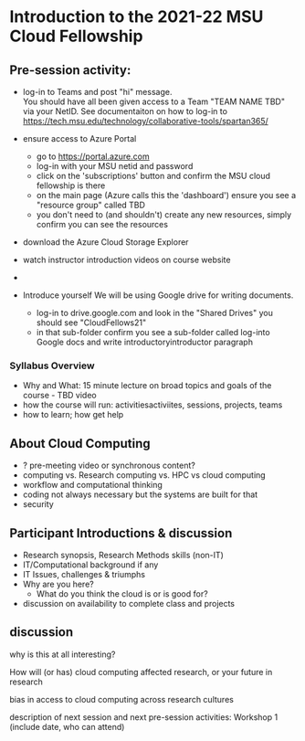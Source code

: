 # Introduction to the 2021-22 MSU Cloud Fellowship


## Pre-session activity:

 - log-in to Teams and post "hi" message.   
       You should have all been given access to a Team "TEAM NAME TBD" via your NetID.  See documentaiton on how to log-in to https://tech.msu.edu/technology/collaborative-tools/spartan365/


 - ensure access to Azure Portal
   * go to https://portal.azure.com
   * log-in with your MSU netid and password
   * click on the 'subscriptions' button and confirm the MSU cloud fellowship  is there
   * on the main page (Azure calls this the 'dashboard') ensure you see a "resource group" called TBD
   * you don't need to (and shouldn't) create any new resources, simply confirm you can see the resources

 - download the Azure Cloud Storage Explorer 
    
 - watch instructor introduction videos on course website

-  

- Introduce yourself 
  We will be using Google drive for writing documents.   
  * log-in to drive.google.com and look in the "Shared Drives" you should see "CloudFellows21"
  * in that sub-folder confirm you see a sub-folder called 
 log-into Google docs and write introductoryintroductor paragraph


### Syllabus Overview
  * Why and What: 15 minute lecture on broad topics and goals of the course - TBD video 
  * how the course will run: activitiesactiviites, sessions, projects, teams
  * how to learn; how get help

## About Cloud Computing
 
  * ? pre-meeting video or synchronous content? 
  * computing vs. Research computing vs. HPC vs cloud computing
  * workflow and computational thinking
  * coding not always necessary but the systems are built for that
  * security

## Participant Introductions & discussion

  * Research synopsis, Research Methods skills (non-IT)
  * IT/Computational background if any
  * IT Issues, challenges & triumphs
  * Why are you here?
    * What do you think the cloud is or is good for?
  * discussion on availability to complete class and projects

## discussion

why is this at all interesting?  

How will (or has) cloud computing affected research, or your future in research

bias in access to cloud computing across research cultures

description of next session and next pre-session activities:  Workshop 1 (include date, who can attend)

